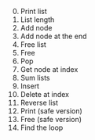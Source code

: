 0. Print list
1. List length
2. Add node
3. Add node at the end
4. Free list
5. Free
6. Pop
7. Get node at index
8. Sum lists
9. Insert
10. Delete at index
11. Reverse list
12. Print (safe version)
13. Free (safe version)
14. Find the loop
